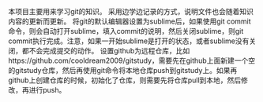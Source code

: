 本项目主要用来学习git的知识。
采用边学边记录的方式，说明文件也会随着知识内容的更新而更新。
将git的默认编辑器设置为sublime后，如果使用git commit命令，则会自动打开sublime，填入commit的说明，然后关闭sublime，则git commit执行完成。注意，如果一开始sublime是打开的状态，或者sublime没有关闭，都不会完成提交的动作。
设置github为远程仓库，比如https://github.com/cooldream2009/gitstudy，需要先在github上面新建一个空的gitstudy仓库，然后再使用git命令将本地仓库push到gitstudy上。如果再github上创建仓库的时候，初始化了仓库，则需要先将仓库pull到本地，然后修改，再进行push。